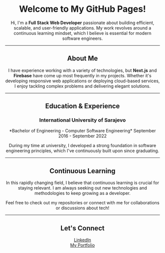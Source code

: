 <div align="center">


<h1>Welcome to My GitHub Pages!</h1>


Hi, I'm a **Full Stack Web Developer** passionate about building efficient, scalable, and user-friendly applications. My work revolves around a continuous learning mindset, which I believe is essential for modern software engineers.


---


<h2>About Me</h2>

I have experience working with a variety of technologies, but **Next.js** and **Firebase** have come up most frequently in my projects. Whether it's developing responsive web applications or deploying cloud-based services, I enjoy tackling complex problems and delivering elegant solutions.

---


<h2>Education & Experience</h2>

<h3>International University of Sarajevo</h3> 
*Bachelor of Engineering - Computer Software Engineering*  
September 2016 - September 2022  

During my time at university, I developed a strong foundation in software engineering principles, which I've continuously built upon since graduating.

---



<h2>Continuous Learning</h2>

In this rapidly changing field, I believe that continuous learning is crucial for staying relevant. I am always seeking out new technologies and methodologies to keep growing as a developer.

Feel free to check out my repositories or connect with me for collaborations or discussions about tech!


---

<h2>Let's Connect</h2>

<a href="https://www.linkedin.com/in/armin-isakovi%C4%87-b07b24215/">LinkedIn</a>  
<a href="https://portofolio-phi-sepia.vercel.app/signin">My Portfolio</a>


</div>
